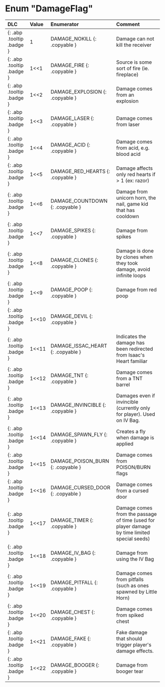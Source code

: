 # Enum "DamageFlag"
|DLC|Value|Enumerator|Comment|
|:--|:--|:--|:--|
|[ ](#){: .abp .tooltip .badge }|1 |DAMAGE_NOKILL {: .copyable } | Damage can not kill the receiver <br> | 
|[ ](#){: .abp .tooltip .badge }|1<<1 |DAMAGE_FIRE {: .copyable } | Source is some sort of fire (ie. fireplace) <br> | 
|[ ](#){: .abp .tooltip .badge }|1<<2 |DAMAGE_EXPLOSION {: .copyable } | Damage comes from an explosion <br> | 
|[ ](#){: .abp .tooltip .badge }|1<<3 |DAMAGE_LASER {: .copyable } | Damage comes from laser <br> | 
|[ ](#){: .abp .tooltip .badge }|1<<4 |DAMAGE_ACID {: .copyable } | Damage comes from acid, e.g. blood acid <br> | 
|[ ](#){: .abp .tooltip .badge }|1<<5 |DAMAGE_RED_HEARTS {: .copyable } | Damage affects only red hearts if > 1 (ex: razor) <br> | 
|[ ](#){: .abp .tooltip .badge }|1<<6 |DAMAGE_COUNTDOWN {: .copyable } | Damage from unicorn horn, the nail, game kid that has cooldown <br> | 
|[ ](#){: .abp .tooltip .badge }|1<<7 |DAMAGE_SPIKES {: .copyable } | Damage from spikes <br> | 
|[ ](#){: .abp .tooltip .badge }|1<<8 |DAMAGE_CLONES {: .copyable } | Damage is done by clones when they took damage, avoid infinite loops <br> | 
|[ ](#){: .abp .tooltip .badge }|1<<9 |DAMAGE_POOP {: .copyable } | Damage from red poop <br> | 
|[ ](#){: .abp .tooltip .badge }|1<<10 |DAMAGE_DEVIL {: .copyable } |  <br> | 
|[ ](#){: .abp .tooltip .badge }|1<<11 |DAMAGE_ISSAC_HEART {: .copyable } | Indicates the damage has been redirected from Isaac's Heart familiar <br> | 
|[ ](#){: .abp .tooltip .badge }|1<<12 |DAMAGE_TNT {: .copyable } | Damage comes from a TNT barrel <br> | 
|[ ](#){: .abp .tooltip .badge }|1<<13 |DAMAGE_INVINCIBLE {: .copyable } | Damages even if invincible (currently only for player). Used on IV Bag. <br> | 
|[ ](#){: .abp .tooltip .badge }|1<<14 |DAMAGE_SPAWN_FLY {: .copyable } | Creates a fly when damage is applied <br> | 
|[ ](#){: .abp .tooltip .badge }|1<<15 |DAMAGE_POISON_BURN {: .copyable } | Damage comes from POISON/BURN flags <br> | 
|[ ](#){: .abp .tooltip .badge }|1<<16 |DAMAGE_CURSED_DOOR {: .copyable } | Damage comes from a cursed door <br> | 
|[ ](#){: .abp .tooltip .badge }|1<<17 |DAMAGE_TIMER {: .copyable } | Damage comes from the passage of time (used for player damage by time limited special seeds) <br> | 
|[ ](#){: .abp .tooltip .badge }|1<<18 |DAMAGE_IV_BAG {: .copyable } | Damage from using the IV Bag <br> | 
|[ ](#){: .abp .tooltip .badge }|1<<19 |DAMAGE_PITFALL {: .copyable } | Damage comes from pitfalls (such as ones spawned by Little Horn) <br> | 
|[ ](#){: .abp .tooltip .badge }|1<<20 |DAMAGE_CHEST {: .copyable } | Damage comes from spiked chest <br> | 
|[ ](#){: .abp .tooltip .badge }|1<<21 |DAMAGE_FAKE {: .copyable } | Fake damage that should trigger player's damage effects. <br> | 
|[ ](#){: .abp .tooltip .badge }|1<<22 |DAMAGE_BOOGER {: .copyable } | Damage from booger tear <br> | 